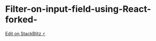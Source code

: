 # Filter-on-input-field-using-React-forked-

[Edit on StackBlitz ⚡️](https://stackblitz.com/edit/stackblitz-starters-xzxfve)
